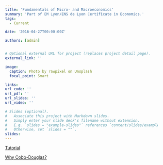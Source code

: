 ```yaml
---
title: 'Fundamentals of Micro- and Macroeconomics'
summary: 'Part of EM Lyon/ENS de Lyon Certificate in Economics.'
tags:
  - Current

date: '2016-04-27T00:00:00Z'

authors: [admin]


# Optional external URL for project (replaces project detail page).
external_link: ''

image:
  caption: Photo by rawpixel on Unsplash
  focal_point: Smart

links:
url_code: ''
url_pdf: ''
url_slides: ''
url_video: ''

# Slides (optional).
#   Associate this project with Markdown slides.
#   Simply enter your slide deck's filename without extension.
#   E.g. `slides = "example-slides"` references `content/slides/example-slides.md`.
#   Otherwise, set `slides = ""`.
slides: 
---
```


[Tutorial](Homework_Econ_ENS_EM.pdf)

[Why Cobb-Douglas?](Why_Cobb_Douglas.pdf)
